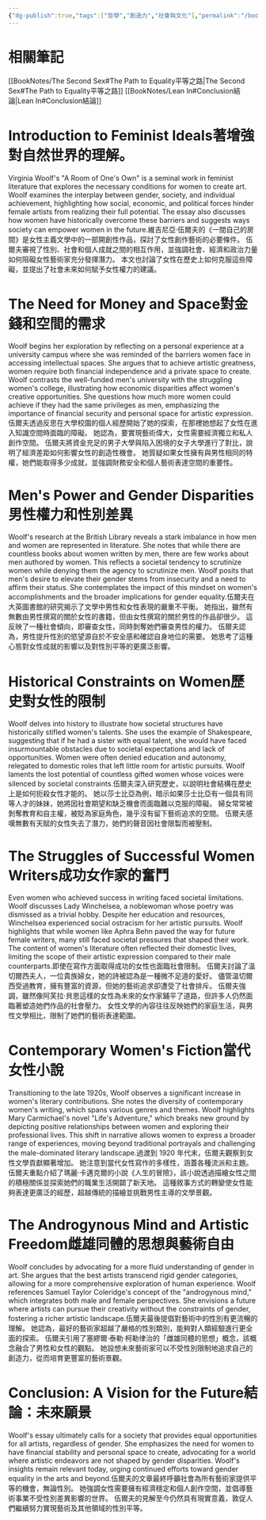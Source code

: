```yaml
---
{"dg-publish":true,"tags":["哲學","創造力","社會與文化"],"permalink":"/book-notes/a-room-of-one-s-own/","dgPassFrontmatter":true,"created":"2024-11-24T10:41:52.764+08:00","updated":"2024-11-28T12:29:32.283+08:00"}
---
```


# 相關筆記
[[BookNotes/The Second Sex#The Path to Equality平等之路\|The Second Sex#The Path to Equality平等之路]]
[[BookNotes/Lean In#Conclusion結論\|Lean In#Conclusion結論]]
# Introduction to Feminist Ideals著增強對自然世界的理解。

Virginia Woolf's "A Room of One's Own" is a seminal work in feminist literature that explores the necessary conditions for women to create art. Woolf examines the interplay between gender, society, and individual achievement, highlighting how social, economic, and political forces hinder female artists from realizing their full potential. The essay also discusses how women have historically overcome these barriers and suggests ways society can empower women in the future.維吉尼亞·伍爾夫的《一間自己的房間》是女性主義文學中的一部開創性作品，探討了女性創作藝術的必要條件。 伍爾夫審視了性別、社會和個人成就之間的相互作用，並強調社會、經濟和政治力量如何阻礙女性藝術家充分發揮潛力。 本文也討論了女性在歷史上如何克服這些障礙，並提出了社會未來如何賦予女性權力的建議。

# The Need for Money and Space對金錢和空間的需求

Woolf begins her exploration by reflecting on a personal experience at a university campus where she was reminded of the barriers women face in accessing intellectual spaces. She argues that to achieve artistic greatness, women require both financial independence and a private space to create. Woolf contrasts the well-funded men's university with the struggling women's college, illustrating how economic disparities affect women's creative opportunities. She questions how much more women could achieve if they had the same privileges as men, emphasizing the importance of financial security and personal space for artistic expression.伍爾夫透過反思在大學校園的個人經歷開始了她的探索，在那裡她想起了女性在進入知識空間時面臨的障礙。 她認為，要實現藝術偉大，女性需要經濟獨立和私人創作空間。 伍爾夫將資金充足的男子大學與陷入困境的女子大學進行了對比，說明了經濟差距如何影響女性的創造性機會。 她質疑如果女性擁有與男性相同的特權，她們能取得多少成就，並強調財務安全和個人藝術表達空間的重要性。

# Men's Power and Gender Disparities男性權力和性別差異

Woolf's research at the British Library reveals a stark imbalance in how men and women are represented in literature. She notes that while there are countless books about women written by men, there are few works about men authored by women. This reflects a societal tendency to scrutinize women while denying them the agency to scrutinize men. Woolf posits that men's desire to elevate their gender stems from insecurity and a need to affirm their status. She contemplates the impact of this mindset on women's accomplishments and the broader implications for gender equality.伍爾夫在大英圖書館的研究揭示了文學中男性和女性表現的嚴重不平衡。 她指出，雖然有無數由男性撰寫的關於女性的書籍，但由女性撰寫的關於男性的作品卻很少。 這反映了一種社會傾向，即審查女性，同時剝奪她們審查男性的權力。 伍爾夫認為，男性提升性別的慾望源自於不安全感和確認自身地位的需要。 她思考了這種心態對女性成就的影響以及對性別平等的更廣泛影響。

# Historical Constraints on Women歷史對女性的限制

Woolf delves into history to illustrate how societal structures have historically stifled women's talents. She uses the example of Shakespeare, suggesting that if he had a sister with equal talent, she would have faced insurmountable obstacles due to societal expectations and lack of opportunities. Women were often denied education and autonomy, relegated to domestic roles that left little room for artistic pursuits. Woolf laments the lost potential of countless gifted women whose voices were silenced by societal constraints.伍爾夫深入研究歷史，以說明社會結構在歷史上是如何扼殺女性才能的。 她以莎士比亞為例，暗示如果莎士比亞有一個具有同等人才的妹妹，她將因社會期望和缺乏機會而面臨難以克服的障礙。 婦女常常被剝奪教育和自主權，被貶為家庭角色，幾乎沒有留下藝術追求的空間。 伍爾夫感嘆無數有天賦的女性失去了潛力，她們的聲音因社會限製而被壓制。

# The Struggles of Successful Women Writers成功女作家的奮鬥

Even women who achieved success in writing faced societal limitations. Woolf discusses Lady Winchelsea, a noblewoman whose poetry was dismissed as a trivial hobby. Despite her education and resources, Winchelsea experienced social ostracism for her artistic pursuits. Woolf highlights that while women like Aphra Behn paved the way for future female writers, many still faced societal pressures that shaped their work. The content of women's literature often reflected their domestic lives, limiting the scope of their artistic expression compared to their male counterparts.即使在寫作方面取得成功的女性也面臨社會限制。 伍爾夫討論了溫切爾西夫人，一位貴族婦女，她的詩被認為是一種微不足道的愛好。 儘管溫切爾西受過教育，擁有豐富的資源，但她的藝術追求卻遭受了社會排斥。 伍爾夫強調，雖然像阿芙拉·貝恩這樣的女性為未來的女作家鋪平了道路，但許多人仍然面臨著塑造她們作品的社會壓力。 女性文學的內容往往反映她們的家庭生活，與男性文學相比，限制了她們的藝術表達範圍。

# Contemporary Women's Fiction當代女性小說

Transitioning to the late 1920s, Woolf observes a significant increase in women's literary contributions. She notes the diversity of contemporary women's writing, which spans various genres and themes. Woolf highlights Mary Carmichael's novel "Life's Adventure," which breaks new ground by depicting positive relationships between women and exploring their professional lives. This shift in narrative allows women to express a broader range of experiences, moving beyond traditional portrayals and challenging the male-dominated literary landscape.過渡到 1920 年代末，伍爾夫觀察到女性文學貢獻顯著增加。 她注意到當代女性寫作的多樣性，涵蓋各種流派和主題。 伍爾夫重點介紹了瑪麗·卡邁克爾的小說《人生的冒險》，該小說透過描繪女性之間的積極關係並探索她們的職業生活開闢了新天地。 這種敘事方式的轉變使女性能夠表達更廣泛的經歷，超越傳統的描繪並挑戰男性主導的文學景觀。

# The Androgynous Mind and Artistic Freedom雌雄同體的思想與藝術自由

Woolf concludes by advocating for a more fluid understanding of gender in art. She argues that the best artists transcend rigid gender categories, allowing for a more comprehensive exploration of human experience. Woolf references Samuel Taylor Coleridge's concept of the "androgynous mind," which integrates both male and female perspectives. She envisions a future where artists can pursue their creativity without the constraints of gender, fostering a richer artistic landscape.伍爾夫最後提倡對藝術中的性別有更流暢的理解。 她認為，最好的藝術家超越了嚴格的性別類別，能夠對人類經驗進行更全面的探索。 伍爾夫引用了塞繆爾·泰勒·柯勒律治的「雌雄同體的思想」概念，該概念融合了男性和女性的觀點。 她設想未來藝術家可以不受性別限制地追求自己的創造力，從而培育更豐富的藝術景觀。

# Conclusion: A Vision for the Future結論：未來願景

Woolf's essay ultimately calls for a society that provides equal opportunities for all artists, regardless of gender. She emphasizes the need for women to have financial stability and personal space to create, advocating for a world where artistic endeavors are not shaped by gender disparities. Woolf's insights remain relevant today, urging continued efforts toward gender equality in the arts and beyond.伍爾夫的文章最終呼籲社會為所有藝術家提供平等的機會，無論性別。 她強調女性需要擁有經濟穩定和個人創作空間，並倡導藝術事業不受性別差異影響的世界。 伍爾夫的見解至今仍然具有現實意義，敦促人們繼續努力實現藝術及其他領域的性別平等。